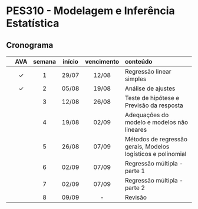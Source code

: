 # PES310 - Modelagem e Inferência Estatística

## Cronograma

|   | AVA | semana | início | vencimento | conteúdo |
|:---:|:---:|:---:|:---:|:---:|:---|
|  | &check; | 1 | 29/07 | 12/08 | Regressão linear simples |
|  | &check; | 2 | 05/08 | 19/08 | Análise de ajustes |
|  |  | 3 | 12/08 | 26/08 | Teste de hipótese e Previsão da resposta |
|  |  | 4 | 19/08 | 02/09 | Adequações do modelo e modelos não lineares |
|  |  | 5 | 26/08 | 07/09 | Métodos de regressão gerais, Modelos logísticos e polinomial |
|  |  | 6 | 02/09 | 07/09 | Regressão múltipla - parte 1 |
|  |  | 7 | 02/09 | 07/09 | Regressão múltipla - parte 2 |
|  |  | 8 | 09/09 | - | Revisão |